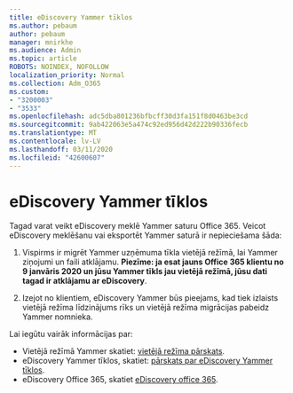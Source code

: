 ```yaml
---
title: eDiscovery Yammer tīklos
ms.author: pebaum
author: pebaum
manager: mnirkhe
ms.audience: Admin
ms.topic: article
ROBOTS: NOINDEX, NOFOLLOW
localization_priority: Normal
ms.collection: Adm_O365
ms.custom:
- "3200003"
- "3533"
ms.openlocfilehash: adc5dba801236bfbcff30d3fa151f8d0463be3cd
ms.sourcegitcommit: 9ab422063e5a474c92ed956d42d222b90336fecb
ms.translationtype: MT
ms.contentlocale: lv-LV
ms.lasthandoff: 03/11/2020
ms.locfileid: "42600607"
---
```

# <a name="ediscovery-in-yammer-networks"></a>eDiscovery Yammer tīklos

Tagad varat veikt eDiscovery meklē Yammer saturu Office 365.  Veicot eDiscovery meklēšanu vai eksportēt Yammer saturā ir nepieciešama šāda:

1. Vispirms ir migrēt Yammer uzņēmuma tīkla vietējā režīmā, lai Yammer ziņojumi un faili atklājamu. **Piezīme: ja esat jauns Office 365 klientu no 9 janvāris 2020 un jūsu Yammer tīkls jau vietējā režīmā, jūsu dati tagad ir atklājamu ar eDiscovery**.

2. Izejot no klientiem, eDiscovery Yammer būs pieejams, kad tiek izlaists vietējā režīma līdzinājums rīks un vietējā režīma migrācijas pabeidz Yammer nomnieka.

Lai iegūtu vairāk informācijas par:

- Vietējā režīmā Yammer skatiet: [vietējā režīma pārskats](https://docs.microsoft.com/yammer/configure-your-yammer-network/overview-native-mode).
- eDiscovery Yammer tīklos, skatiet: [pārskats par eDiscovery Yammer tīklos](https://docs.microsoft.com/yammer/manage-security-and-compliance/overview-of-ediscovery).
- eDiscovery Office 365, skatiet [eDiscovery office 365](https://docs.microsoft.com/microsoft-365/compliance/ediscovery).
